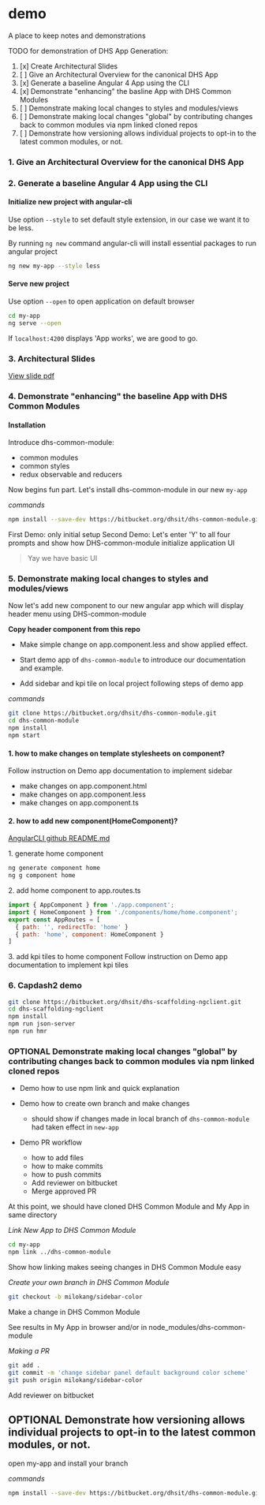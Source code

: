 # demo
A place to keep notes and demonstrations

TODO for demonstration of DHS App Generation:
1. [x] Create Architectural Slides
2. [ ] Give an Architectural Overview for the canonical DHS App
3. [x] Generate a baseline Angular 4 App using the CLI
4. [x] Demonstrate "enhancing" the basline App with DHS Common Modules
5. [ ] Demonstrate making local changes to styles and modules/views
6. [ ] Demonstrate making local changes "global" by contributing changes back to common modules via npm linked cloned repos
7. [ ] Demonstrate how versioning allows individual projects to opt-in to the latest common modules, or not.


### 1\. Give an Architectural Overview for the canonical DHS App


### 2\. Generate a baseline Angular 4 App using the CLI

#### Initialize new project with angular-cli

Use option `--style` to set default style extension, in our case we want it to be less.

By running `ng new` command angular-cli will install essential packages to run angular project

```bash
ng new my-app --style less
```

#### Serve new project

Use option `--open` to open application on default browser

```bash
cd my-app
ng serve --open
```

If `localhost:4200` displays 'App works', we are good to go.

### 3\. Architectural Slides
[View slide pdf](https://github.com/arielpartners/demo/blob/master/dhs-demo-slide.pdf)


### 4\. Demonstrate "enhancing" the baseline App with DHS Common Modules

#### Installation

Introduce dhs-common-module:
* common modules
* common styles
* redux observable and reducers

Now begins fun part.
Let's install dhs-common-module in our new `my-app`

*commands*
```bash
npm install --save-dev https://bitbucket.org/dhsit/dhs-common-module.git
```

First Demo: only initial setup
Second Demo: Let's enter 'Y' to all four prompts and show how DHS-common-module initialize application UI
> Yay we have basic UI


### 5\. Demonstrate making local changes to styles and modules/views

Now let's add new component to our new angular app which will display header menu using DHS-common-module

**Copy header component from this repo**

* Make simple change on app.component.less and show applied effect.

* Start demo app of `dhs-common-module` to introduce our documentation and example.

* Add sidebar and kpi tile on local project following steps of demo app

*commands*
```bash
git clone https://bitbucket.org/dhsit/dhs-common-module.git
cd dhs-common-module
npm install
npm start
```

#### 1\. how to make changes on template stylesheets on component?
Follow instruction on Demo app documentation to implement sidebar

- make changes on app.component.html
- make changes on app.component.less
- make changes on app.component.ts


#### 2\. how to add new component(HomeComponent)?
[AngularCLI github README.md](https://github.com/angular/angular-cli)

  1\. generate home component
``` bash
ng generate component home
ng g component home
```

  2\. add home component to app.routes.ts
```javascript
import { AppComponent } from './app.component';
import { HomeComponent } from './components/home/home.component';
export const AppRoutes = [
  { path: '', redirectTo: 'home' }
  { path: 'home', component: HomeComponent }
]
```

  3\. add kpi tiles to home component
Follow instruction on Demo app documentation to implement kpi tiles

### 6\. Capdash2 demo

```bash
git clone https://bitbucket.org/dhsit/dhs-scaffolding-ngclient.git
cd dhs-scaffolding-ngclient
npm install
npm run json-server
npm run hmr
```


### **OPTIONAL** Demonstrate making local changes "global" by contributing changes back to common modules via npm linked cloned repos

* Demo how to use npm link and quick explanation
* Demo how to create own branch and make changes
   * should show if changes made in local branch of `dhs-common-module` had taken effect in `new-app`

* Demo PR workflow
   * how to add files
   * how to make commits
   * how to push commits
   * Add reviewer on bitbucket
   * Merge approved PR


At this point, we should have cloned DHS Common Module and My App in same directory

*Link New App to DHS Common Module*
```bash
cd my-app
npm link ../dhs-common-module
```

Show how linking makes seeing changes in DHS Common Module easy

*Create your own branch in DHS Common Module*
```bash
git checkout -b milokang/sidebar-color
```
Make a change in DHS Common Module

See results in My App in browser and/or in node_modules/dhs-common-module

*Making a PR*
```bash
git add .
git commit -m 'change sidebar panel default background color scheme'
git push origin milokang/sidebar-color
```

Add reviewer on bitbucket

## **OPTIONAL** Demonstrate how versioning allows individual projects to opt-in to the latest common modules, or not.

open my-app and install your branch

*commands*
```bash
npm install --save-dev https://bitbucket.org/dhsit/dhs-common-module.git#milokang/sidebar-style
```
